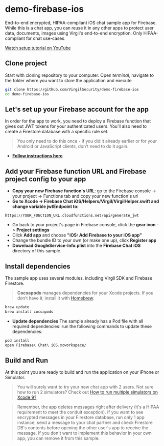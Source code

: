 # demo-firebase-ios
End-to-end encrypted, HIPAA-compliant iOS chat sample app for Firebase. While this is a chat app, you can reuse it in any other apps to protect user data, documents, images using Virgil's end-to-end encryption. Only HIPAA-compliant for chat use-cases.

[Watch setup tutorial on YouTube](https://www.youtube.com/watch?v=6zpzbcm_3I8)

## Clone project

Start with cloning repository to your computer. Open *terminal*, navigate to the folder where you want to store the application and execute
```bash
git clone https://github.com/VirgilSecurity/demo-firebase-ios
cd demo-firebase-ios
```

## Let's set up your Firebase account for the app
In order for the app to work, you need to deploy a Firebase function that gives out JWT tokens for your authenticated users. You'll also need to create a Firestore database with a specific rule set.

> You only need to do this once - if you did it already earlier or for your Android or JavaScript clients, don't need to do it again. 

* **[Follow instructions here](https://github.com/VirgilSecurity/demo-firebase-func)**

## Add your Firebase function URL and Firebase project config to your app

* **Copy your new Firebase function's URL**: go to the Firebase console -> your project -> Functions tab and copy your new function's url
* **Go to Xcode -> Firebase Chat iOS/Helpers/Virgil/VirgilHelper.swift and change variable jwtEndpoint to**:
 ```
 https://YOUR_FUNCTION_URL.cloudfunctions.net/api/generate_jwt
 ```
* Go back to your project's page in Firebase console, click the **gear icon** -> **Project settings**
* Click **Add app** and choose **"iOS: Add Firebase to your iOS app"**
* Change the bundle ID to your own (or make one up), click **Register app**
* **Download GoogleService-Info.plist** into the **Firebase Chat iOS** directory of this sample.

## Install dependencies
The sample app uses several modules, including Virgil SDK and Firebase Firestore.

> **Cocoapods** manages dependencies for your Xcode projects. If you don't have it, install it with [Homebrew](http://brew.sh/):
 ```bash
 brew update
 brew install cocoapods
 ```

* **Update dependencies**
The sample already has a Pod file with all required dependencies: run the following commands to update these dependencies:
```bash 
pod install
open Firebase\ Chat\ iOS.xcworkspace/
```

## Build and Run
At this point you are ready to build and run the application on your iPhone or Simulator.

> You will surely want to try your new chat app with 2 users. Not sure how to run 2 simulators? Check out [How to run multiple simulators on Xcode 9?](https://stackoverflow.com/questions/44384677/how-to-run-multiple-simulators-on-xcode-9)

> Remember, the app deletes messages right after delivery (it's a HIPAA requirement to meet the conduit exception). If you want to see encrypted messages in your Firestore database, run only 1 app instance, send a message to your chat partner and check Firestore DB's contents before opening the other user's app to receive the message. If you don't want to implement this behavior in your own app, you can remove it from this sample.
